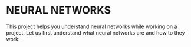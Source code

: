# NEURAL NETWORKS

This project helps you understand neural networks while working on a project.
Let us first understand what neural networks are and how to they work:

